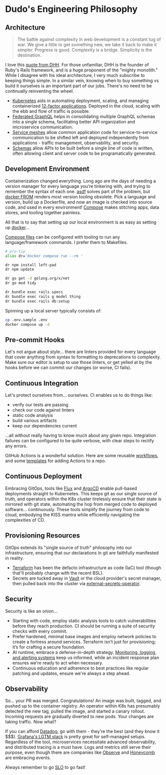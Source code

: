 # Dudo's Engineering Philosophy

## Architecture

> The battle against complexity in web development is a constant tug of war. We give a little to get something new, we take it back to make it simpler.
> Progress is good. Complexity is a bridge. Simplicity is the destination.

I love this [quote from DHH](https://world.hey.com/dhh/introducing-propshaft-ee60f4f6). For those unfamiliar, DHH is the founder of Ruby's Rails framework, and is a huge proponent of the "mighty monolith." While I disagree with his ideal architecture, I very much subscribe to keeping things simple. In a similar vein, knowing when to buy something vs build it ourselves is an important part of our jobs. There's no need to be continually reinventing the wheel.

- [Kubernetes](https://kubernetes.io/docs/tutorials/kubernetes-basics/) aids in automating deployment, scaling, and managing containerized [12-factor applications](https://12factor.net/). Deployed in the cloud, scaling with the ebb and flow of traffic is possible.
- [Federated GraphQL](https://www.apollographql.com/docs/federation/) helps in consolidating multiple GraphQL schemas into a single schema, facilitating better API organization and microservice communication.
- [Service meshes](https://buoyant.io/service-mesh-manifesto) allow common application code for service-to-service communication to be shifted left and deployed independently from applications - traffic management, observability, and security.
- [Schemas](https://protobuf.dev/) allow APIs to be built before a single line of code is written, often allowing client and server code to be programatically generated.

## Development Environment

Containerization changed everything. Long ago are the days of needing a version manager for every language you’re tinkering with, and trying to remember the syntax of each one. [asdf](https://asdf-vm.com) solves part of the problem, but [docker FROM](https://docs.docker.com/engine/reference/builder/#from) renders most version tooling obsolete. Pick a language and version, build up a Dockerfile, and now an image is checked into source code, and used in every environment! [Compose](https://docs.docker.com/compose/compose-file/03-compose-file/) makes stitching apps, data stores, and tooling together painless.

All that is to say that setting up our local environment is as easy as setting up [docker](https://docs.docker.com/desktop/)...

[Compose files](https://gist.github.com/dudo/96cd32821e78385c88560b50b7a12a4d) can be configured with tooling to run any language/framework commands. I prefer them to Makefiles.

```sh
# pro-tip
alias dr='docker compose run --rm '

dr npm install left-pad
dr npm update

dr go get -d golang.org/x/net
dr go mod tidy

dr bundle exec rails specs
dr bundle exec rails g model thing
dr bundle exec rails db:setup
```

Spinning up a local server typically consists of:

```sh
cp .env.sample .env
docker compose up -d
```

## Pre-commit Hooks

Let's not argue about style... there are linters provided for every language that cover anything from syntax to formatting to deprecations to complexity. Make sure our editor is setup to use those linters, or get yelled at by the hooks before we can commit our changes (or worse, CI fails).

## Continuous Integration

Let's protect ourselves from... ourselves. CI enables us to do things like:

- verify our tests are passing
- check our code against linters
- static code analysis
- build various artifacts
- keep our dependencies current

...all without really having to know much about any given repo. Integration failures can be configured to be quite verbose, with clear steps to rectify any errors.

GitHub Actions is a wonderful solution. Here are some reusable [workflows](https://github.com/dudo/dudo/tree/main/.github/workflows), and some [templates](https://github.com/dudo/.github/tree/main/workflow-templates) for adding Actions to a repo.

## Continuous Deployment

Embracing GitOps, tools like [Flux](https://www.weave.works/oss/flux/) and [ArgoCD](https://argo-cd.readthedocs.io/en/stable/) enable pull-based deployments straight to Kubernetes. This keeps git as our single source of truth, and operators within the K8s cluster tirelessly ensure that their state is mirrored with git state, automating the hop from merged code to deployed software... continuously. These tools simplify the journey from code to cloud, embodying the KISS mantra while efficiently navigating the complexities of CD.

## Provisioning Resources

GitOps extends its "single source of truth" philosophy into our infrastructure, ensuring that our declarations in git are faithfully manifested in reality. 

- [Terraform](https://www.terraform.io/) has been the defacto infrastructure as code (IaC) tool (though that'll probably change with the recent BSL).
- Secrets are tucked away in [Vault](https://www.vaultproject.io/) or the cloud provider's secret manager, then pulled back into the cluster via [external-secrets-operator](https://external-secrets.io/latest/).

## Security

Security is like an onion...

- Starting with code, employ static analysis tools to catch vulnerabilities before they reach production. CI should be running a suite of security checks with every commit.
- Prefer hardened, minimal base images and employ network policies to create a fortress around services. Terraform isn’t just for provisioning; it’s for crafting a secure foundation.
- At runtime, embrace a defense-in-depth strategy. [Monitoring, logging, and alerting systems](https://panther.com/) keep us informed, while an incident response plan ensures we're ready to act when necessary.
- Continuous education and adherence to best practices like regular patching and updates, ensure we're always a step ahead.

## Observability

So... your PR was merged. Congratulations! An image was built, tagged, and pushed up to the container registry. An operator within K8s has presumably detected the new tag, pulled the image, and started a canary rollout. Incoming requests are gradually diverted to new pods. Your changes are taking traffic. Now what?

If you can afford [Datadog](https://docs.datadoghq.com/tracing/), go with them - they're the best (and they know it $$$). [Grafana's LGTM stack](https://grafana.com/) is pretty great for self-managed setups. Regardless of the tool, microservices necessitate advanced observability, and distributed tracing is a must have. Logs and metrics still serve their purpose, even though there are companies like [Observe](https://www.observeinc.com/) and [Honeycomb](https://docs.honeycomb.io/concepts/events-metrics-logs/) are embracing events.

Always remember to go [SLO](https://cloud.google.com/blog/products/devops-sre/sre-fundamentals-slis-slas-and-slos) to go fast!

